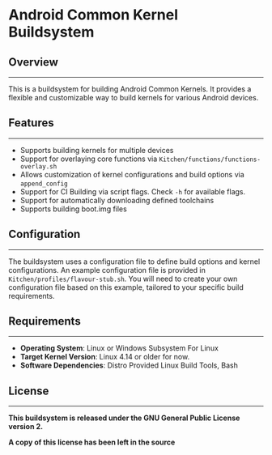 # Android Common Kernel Buildsystem

## Overview
------------

This is a buildsystem for building Android Common Kernels. It provides a flexible and customizable way to build kernels for various Android devices.

## Features
------------

* Supports building kernels for multiple devices
* Support for overlaying core functions via `Kitchen/functions/functions-overlay.sh`
* Allows customization of kernel configurations and build options via `append_config`
* Support for CI Building via script flags. Check `-h` for available flags.
* Support for automatically downloading defined toolchains
* Supports building boot.img files

## Configuration
---------------

The buildsystem uses a configuration file to define build options and kernel configurations. An example configuration file is provided in `Kitchen/profiles/flavour-stub.sh`. You will need to create your own configuration file based on this example, tailored to your specific build requirements.

## Requirements
------------ 
* **Operating System**: Linux or Windows Subsystem For Linux
* **Target Kernel Version**: Linux 4.14 or older for now.
* **Software Dependencies**: Distro Provided Linux Build Tools, Bash

## License
-------

**This buildsystem is released under the GNU General Public License version 2.**

**A copy of this license has been left in the source**